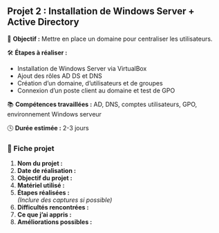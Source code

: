##  Projet 2 : Installation de Windows Server + Active Directory

🎯 **Objectif :** Mettre en place un domaine pour centraliser les utilisateurs.

🛠️ **Étapes à réaliser :**
- Installation de Windows Server via VirtualBox
- Ajout des rôles AD DS et DNS
- Création d’un domaine, d’utilisateurs et de groupes
- Connexion d’un poste client au domaine et test de GPO

📚 **Compétences travaillées :** AD, DNS, comptes utilisateurs, GPO, environnement Windows serveur

🕓 **Durée estimée :** 2-3 jours

### 📝 Fiche projet

1. **Nom du projet :**
2. **Date de réalisation :**
3. **Objectif du projet :**
4. **Matériel utilisé :**
5. **Étapes réalisées :**  
   *(Inclure des captures si possible)*
6. **Difficultés rencontrées :**
7. **Ce que j’ai appris :**
8. **Améliorations possibles :**
